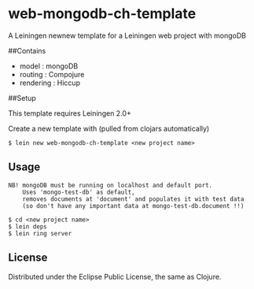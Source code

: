 # web-mongodb-ch-template

A Leiningen newnew template for a Leiningen web project with mongoDB 

##Contains

* model	    : mongoDB
* routing   : Compojure
* rendering : Hiccup

##Setup

This template requires Leiningen 2.0+

Create a new template with (pulled from clojars automatically)

    $ lein new web-mongodb-ch-template <new project name>
   			
## Usage

    NB! mongoDB must be running on localhost and default port. 
        Uses 'mongo-test-db' as default,
        removes documents at 'document' and populates it with test data 
        (so don't have any important data at mongo-test-db.document !!)

    $ cd <new project name>
    $ lein deps
    $ lein ring server


## License

Distributed under the Eclipse Public License, the same as Clojure.
